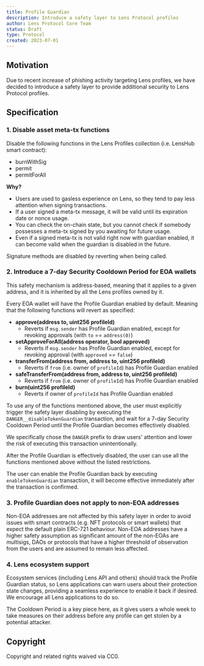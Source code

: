 ```yaml
---
title: Profile Guardian
description: Introduce a safety layer to Lens Protocol profiles
author: Lens Protocol Core Team
status: Draft
type: Protocol
created: 2023-07-01
---
```


## Motivation

Due to recent increase of phishing activity targeting Lens profiles, we have decided to introduce a safety layer to provide additional security to Lens Protocol profiles.

## Specification

### 1. Disable asset meta-tx functions

Disable the following functions in the Lens Profiles collection (i.e. LensHub smart contract):

- burnWithSig
- permit
- permitForAll

**Why?**

- Users are used to gasless experience on Lens, so they tend to pay less attention when signing transactions.
- If a user signed a meta-tx message, it will be valid until its expiration date or nonce usage.
- You can check the on-chain state, but you cannot check if somebody possesses a meta-tx signed by you awaiting for future usage.
- Even if a signed meta-tx is not valid right now with guardian enabled, it can become valid when the guardian is disabled in the future.

Signature methods are disabled by reverting when being called.

### 2. Introduce a 7-day Security Cooldown Period for EOA wallets

This safety mechanism is address-based, meaning that it applies to a given address, and it is inherited by all the Lens profiles owned by it.

Every EOA wallet will have the Profile Guardian enabled by default. Meaning that the following functions will revert as specified:

- **approve(address to, uint256 profileId)**
  - Reverts if `msg.sender` has Profile Guardian enabled, except for revoking approvals (with `to` == `address(0)`)
- **setApproveForAll(address operator, bool approved)**
  - Reverts if `msg.sender` has Profile Guardian enabled, except for revoking approval (with `approved` == `false`)
- **transferFrom(address from, address to, uint256 profileId)**
  - Reverts if `from` (i.e. owner of `profileId`) has Profile Guardian enabled
- **safeTransferFrom(address from, address to, uint256 profileId)**
  - Reverts if `from` (i.e. owner of `profileId`) has Profile Guardian enabled
- **burn(uint256 profileId)**
  - Reverts if owner of `profileId` has Profile Guardian enabled

To use any of the functions mentioned above, the user must explicitly trigger the safety layer disabling by executing the `DANGER__disableTokenGuardian` transaction, and wait for a 7-day Security Cooldown Period until the Profile Guardian becomes effectively disabled.

We specifically chose the `DANGER` prefix to draw users' attention and lower the risk of executing this transaction unintentionally.

After the Profile Guardian is effectively disabled, the user can use all the functions mentioned above without the listed restrictions.

The user can enable the Profile Guardian back by executing `enableTokenGuardian` transaction, it will become effective immediately after the transaction is confirmed.

### 3. Profile Guardian does not apply to non-EOA addresses

Non-EOA addresses are not affected by this safety layer in order to avoid issues with smart contracts (e.g. NFT protocols or smart wallets) that expect the default plain ERC-721 behaviour. Non-EOA addresses have a higher safety assumption as significant amount of the non-EOAs are multisigs, DAOs or protocols that have a higher threshold of observation from the users and are assumed to remain less affected.

### 4. Lens ecosystem support

Ecosystem services (including Lens API and others) should track the Profile Guardian status, so Lens applications can warn users about their protection state changes, providing a seamless experience to enable it back if desired. We encourage all Lens applications to do so.

The Cooldown Period is a key piece here, as it gives users a whole week to take measures on their address before any profile can get stolen by a potential attacker.

## Copyright

Copyright and related rights waived via CC0.
